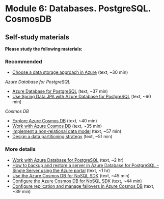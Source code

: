# Module 6: Databases. PostgreSQL. CosmosDB

## Self-study materials

**Please study the following materials:**

### Recommended

- [Choose a data storage approach in Azure](https://docs.microsoft.com/en-us/learn/modules/choose-storage-approach-in-azure/) (text, ~30 min)

*Azure Database for PostgreSQL*
- [Azure Database for PostgreSQL](https://learn.microsoft.com/en-us/training/paths/introduction-to-azure-postgres/) (text, ~37 min)
- [Use Spring Data JPA with Azure Database for PostgreSQL](https://learn.microsoft.com/en-us/azure/developer/java/spring-framework/configure-spring-data-jpa-with-azure-postgresql?toc=%2Fazure%2Fpostgresql%2Ftoc.json&bc=%2Fazure%2Fbread%2Ftoc.json&tabs=passwordless) (text, ~60 min)

*Cosmos DB*
- [Explore Azure Cosmos DB](https://learn.microsoft.com/en-us/training/modules/explore-azure-cosmos-db/) (text, ~40 min)
- [Work with Azure Cosmos DB](https://learn.microsoft.com/en-us/training/modules/work-with-cosmos-db/) (text, ~35 min)
- [Implement a non-relational data model](https://learn.microsoft.com/en-us/training/modules/implement-non-relational-data-model/) (text, ~57 min)
- [Design a data partitioning strategy](https://learn.microsoft.com/en-us/training/modules/design-data-partitioning-strategy/) (text, ~51 min)

### More details

- [Work with Azure Database for PostgreSQL](https://learn.microsoft.com/en-us/training/paths/microsoft-learn-azure-database-for-postgresql/) (text, ~2 hr)
- [How to backup and restore a server in Azure Database for PostgreSQL - Single Server using the Azure portal](https://learn.microsoft.com/en-us/azure/postgresql/single-server/how-to-restore-server-portal) (text, ~1 hr)
- [Use the Azure Cosmos DB for NoSQL SDK](https://learn.microsoft.com/en-us/training/modules/use-azure-cosmos-db-sql-api-sdk/) (text, ~45 min)
- [Configure the Azure Cosmos DB for NoSQL SDK](https://learn.microsoft.com/en-us/training/modules/configure-azure-cosmos-db-sql-api-sdk/) (text, ~44 min)
- [Configure replication and manage failovers in Azure Cosmos DB](https://learn.microsoft.com/en-us/training/modules/configure-replication-manage-failovers-azure-cosmos-db/) (text, ~39 min) 

